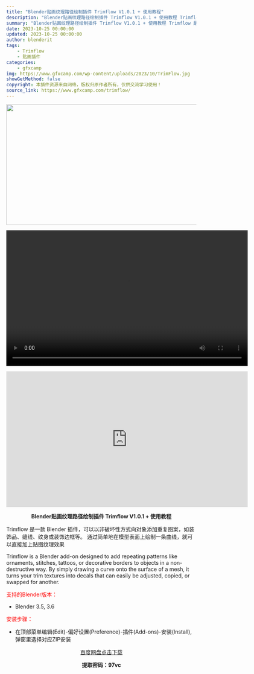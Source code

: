 ```yaml
---
title: "Blender贴画纹理路径绘制插件 Trimflow V1.0.1 + 使用教程"
description: "Blender贴画纹理路径绘制插件 Trimflow V1.0.1 + 使用教程 Trimflow 是一款 Blender 插件，可以以非破坏性方式向对象添加重复图案，如装饰品、缝线、纹身或装饰边框等..."
summary: "Blender贴画纹理路径绘制插件 Trimflow V1.0.1 + 使用教程 Trimflow 是一款 Blender 插件，可以以非破坏性方式向对象添加重复图案，如装饰品、缝线、纹身或装饰边框等..."
date: 2023-10-25 00:00:00
updated: 2023-10-25 00:00:00
author: blenderit
tags: 
    - Trimflow
    - 贴画插件
categories:
    - gfxcamp
img: https://www.gfxcamp.com/wp-content/uploads/2023/10/TrimFlow.jpg
showGetMethod: false
copyright: 本插件资源来自网络，版权归原作者所有，仅供交流学习使用！
source_link: https://www.gfxcamp.com/trimflow/
---
```

<div><p><img decoding="async" class="aligncenter size-full wp-image-115952" src="https://www.gfxcamp.com/wp-content/uploads/2023/10/TrimFlow.jpg" data-src="https://www.gfxcamp.com/wp-content/uploads/2023/10/TrimFlow.jpg" alt="" width="640" height="320" data-srcset="https://www.gfxcamp.com/wp-content/uploads/2023/10/TrimFlow.jpg 640w, https://www.gfxcamp.com/wp-content/uploads/2023/10/TrimFlow-150x75.jpg 150w" data-sizes="(max-width: 640px) 100vw, 640px"><br>
</p><center><div style="width: 640px;" class="wp-video"><!--[if lt IE 9]><script>document.createElement('video');</script><![endif]-->
<video class="wp-video-shortcode" id="video-115951-1" width="640" height="360" preload="true" controls="controls"><source type="video/mp4" src="http://cloud.video.taobao.com/play/u/null/p/1/e/6/t/1/433930830338.mp4?_=1"></source><a href="http://cloud.video.taobao.com/play/u/null/p/1/e/6/t/1/433930830338.mp4">http://cloud.video.taobao.com/play/u/null/p/1/e/6/t/1/433930830338.mp4</a></video></div></center><p style="text-align: center;"><iframe loading="lazy" src="https://player.youku.com/embed/XNjEyNDg3NjIxNg==" width="640" height="360" frameborder="0" allowfullscreen="allowfullscreen" data-mce-fragment="1"></iframe></p><p style="text-align: center;"><strong>Blender贴画纹理路径绘制插件 Trimflow V1.0.1 + 使用教程</strong></p><p>Trimflow 是一款 Blender 插件，可以以非破坏性方式向对象添加重复图案，如装饰品、缝线、纹身或装饰边框等。 通过简单地在模型表面上绘制一条曲线，就可以直接加上贴图纹理效果</p><p>Trimflow is a Blender add-on designed to add repeating patterns like ornaments, stitches, tattoos, or decorative borders to objects in a non-destructive way. By simply drawing a curve onto the surface of a mesh, it turns your trim textures into decals that can easily be adjusted, copied, or swapped for another.</p><p style="text-align: left;"><span style="color: #ff0000;">支持的Blender版本：</span></p><ul>
<li style="text-align: left;">Blender 3.5, 3.6</li>
</ul><p style="text-align: left;"><span style="color: #ff0000;">安装步骤：</span></p><ul>
<li>在顶部菜单编辑(Edit)-偏好设置(Preference)-插件(Add-ons)-安装(Install),弹窗里选择对应ZIP安装</li>
</ul><p style="text-align: center;"><a class="maxbutton-3 maxbutton maxbutton-baidu" target="_blank" rel="noopener" href="https://pan.baidu.com/s/1L1Yn9_yAGN3nj5UOvBbtlQ?pwd=97vc"><span class="mb-text">百度网盘点击下载</span></a></p><p style="text-align: center;"><strong>提取密码：97vc</strong></p></div>